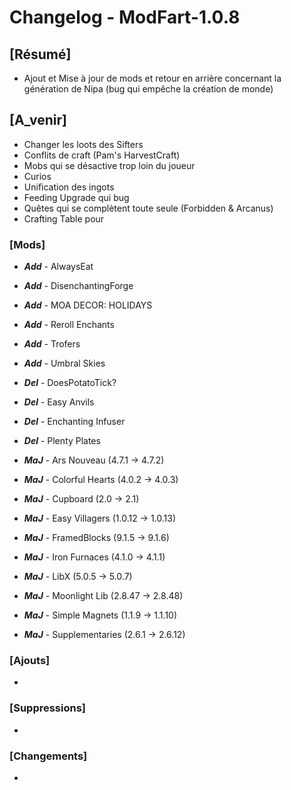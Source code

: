 # Changelog - ModFart-1.0.8

## [Résumé]
- Ajout et Mise à jour de mods et retour en arrière concernant la génération de Nipa (bug qui empêche la création de monde)

## [A_venir]
- Changer les loots des Sifters
- Conflits de craft (Pam's HarvestCraft)
- Mobs qui se désactive trop loin du joueur
- Curios
- Unification des ingots
- Feeding Upgrade qui bug
- Quêtes qui se complètent toute seule (Forbidden & Arcanus)
- Crafting Table pour

### [Mods]
- ***Add*** - AlwaysEat
- ***Add*** - DisenchantingForge
- ***Add*** - MOA DECOR: HOLIDAYS
- ***Add*** - Reroll Enchants
- ***Add*** - Trofers
- ***Add*** - Umbral Skies

- ***Del*** - DoesPotatoTick?
- ***Del*** - Easy Anvils
- ***Del*** - Enchanting Infuser
- ***Del*** - Plenty Plates

- ***MaJ*** - Ars Nouveau (4.7.1 -> 4.7.2)
- ***MaJ*** - Colorful Hearts (4.0.2 -> 4.0.3)
- ***MaJ*** - Cupboard (2.0 -> 2.1)
- ***MaJ*** - Easy Villagers (1.0.12 -> 1.0.13)
- ***MaJ*** - FramedBlocks (9.1.5 -> 9.1.6)
- ***MaJ*** - Iron Furnaces (4.1.0 -> 4.1.1)
- ***MaJ*** - LibX (5.0.5 -> 5.0.7)
- ***MaJ*** - Moonlight Lib (2.8.47 -> 2.8.48)
- ***MaJ*** - Simple Magnets (1.1.9 -> 1.1.10)
- ***MaJ*** - Supplementaries (2.6.1 -> 2.6.12)

### [Ajouts]
- 

### [Suppressions]
- 

### [Changements]
- 